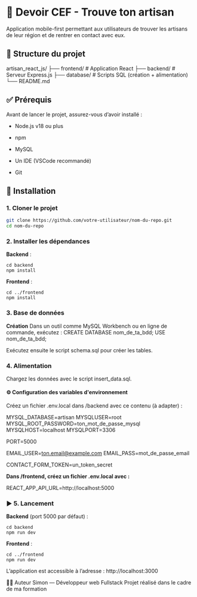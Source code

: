 # 🎲 Devoir CEF - Trouve ton artisan
Application mobile-first permettant aux utilisateurs de trouver les artisans de leur région et de rentrer en contact avec eux.

## 📁 Structure du projet
artisan_react_js/
├── frontend/ # Application React
├── backend/ # Serveur Express.js
├── database/ # Scripts SQL (création + alimentation)
└── README.md

## ✅ Prérequis
Avant de lancer le projet, assurez-vous d’avoir installé :


- Node.js v18 ou plus

- npm

- MySQL

- Un IDE (VSCode recommandé)

- Git

## 🚀 Installation

### 1. Cloner le projet
``` bash
git clone https://github.com/votre-utilisateur/nom-du-repo.git
cd nom-du-repo
```

### 2. Installer les dépendances
**Backend** :
```
cd backend
npm install
```
**Frontend** :
```
cd ../frontend
npm install
```

### 3. Base de données

**Création**
Dans un outil comme MySQL Workbench ou en ligne de commande, exécutez :
CREATE DATABASE nom_de_ta_bdd;
USE nom_de_ta_bdd;

Exécutez ensuite le script schema.sql pour créer les tables.

### 4. Alimentation
Chargez les données avec le script insert_data.sql.

#### ⚙️ Configuration des variables d'environnement
Créez un fichier .env.local dans /backend avec ce contenu (à adapter) :

MYSQL_DATABASE=artisan
MYSQLUSER=root
MYSQL_ROOT_PASSWORD=ton_mot_de_passe_mysql
MYSQLHOST=localhost
MYSQLPORT=3306

PORT=5000

EMAIL_USER=ton.email@example.com
EMAIL_PASS=mot_de_passe_email

CONTACT_FORM_TOKEN=un_token_secret

**Dans /frontend, créez un fichier .env.local avec :**

REACT_APP_API_URL=http://localhost:5000

### ▶️ 5. Lancement
**Backend** (port 5000 par défaut) :
```
cd backend
npm run dev
```

**Frontend** :
```
cd ../frontend
npm run dev
```

L’application est accessible à l’adresse : http://localhost:3000

👨‍💻 Auteur
Simon — Développeur web Fullstack
Projet réalisé dans le cadre de ma formation
